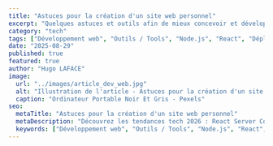 ```yaml
---
title: "Astuces pour la création d'un site web personnel"
excerpt: "Quelques astuces et outils afin de mieux concevoir et développer son propre site internet facilement et rapidement"
category: "tech"
tags: ["Développement web", "Outils / Tools", "Node.js", "React", "Déployement"]
date: "2025-08-29"
published: true
featured: true
author: "Hugo LAFACE"
image:
  url: "../images/article_dev_web.jpg"
  alt: "Illustration de l'article - Astuces pour la création d'un site web personnel"
  caption: "Ordinateur Portable Noir Et Gris - Pexels"
seo:
  metaTitle: "Astuces pour la création d'un site web personnel"
  metaDescription: "Découvrez les tendances tech 2026 : React Server Components, IA générative, nouveaux frameworks. Guide complet des technologies web émergentes."
  keywords: ["Développement web", "Outils / Tools", "Node.js", "React", "Déployement"]
---
```

